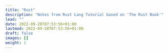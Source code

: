 ```yaml
---
title: "Rust"
description: "Notes from Rust Lang Tutorial based on 'The Rust Book'"
lead: ""
date: 2022-09-20T07:53:56+01:00
lastmod: 2022-09-20T07:53:56+01:00
draft: false
images: []
weight: 1
---
```

